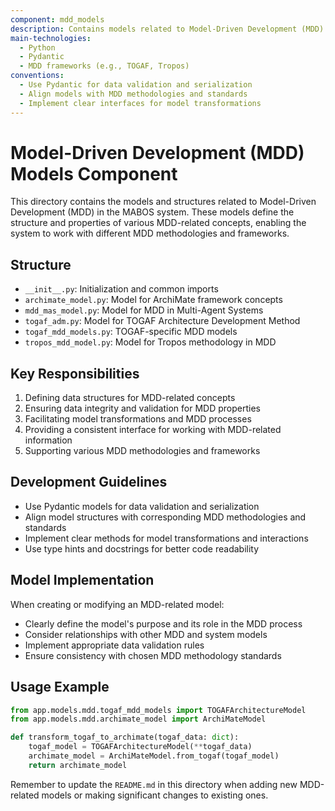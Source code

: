 ```yaml
---
component: mdd_models
description: Contains models related to Model-Driven Development (MDD) in MABOS
main-technologies:
  - Python
  - Pydantic
  - MDD frameworks (e.g., TOGAF, Tropos)
conventions:
  - Use Pydantic for data validation and serialization
  - Align models with MDD methodologies and standards
  - Implement clear interfaces for model transformations
---
```


# Model-Driven Development (MDD) Models Component

This directory contains the models and structures related to Model-Driven Development (MDD) in the MABOS system. These models define the structure and properties of various MDD-related concepts, enabling the system to work with different MDD methodologies and frameworks.

## Structure

- `__init__.py`: Initialization and common imports
- `archimate_model.py`: Model for ArchiMate framework concepts
- `mdd_mas_model.py`: Model for MDD in Multi-Agent Systems
- `togaf_adm.py`: Model for TOGAF Architecture Development Method
- `togaf_mdd_models.py`: TOGAF-specific MDD models
- `tropos_mdd_model.py`: Model for Tropos methodology in MDD

## Key Responsibilities

1. Defining data structures for MDD-related concepts
2. Ensuring data integrity and validation for MDD properties
3. Facilitating model transformations and MDD processes
4. Providing a consistent interface for working with MDD-related information
5. Supporting various MDD methodologies and frameworks

## Development Guidelines

- Use Pydantic models for data validation and serialization
- Align model structures with corresponding MDD methodologies and standards
- Implement clear methods for model transformations and interactions
- Use type hints and docstrings for better code readability

## Model Implementation

When creating or modifying an MDD-related model:
- Clearly define the model's purpose and its role in the MDD process
- Consider relationships with other MDD and system models
- Implement appropriate data validation rules
- Ensure consistency with chosen MDD methodology standards

## Usage Example

```python
from app.models.mdd.togaf_mdd_models import TOGAFArchitectureModel
from app.models.mdd.archimate_model import ArchiMateModel

def transform_togaf_to_archimate(togaf_data: dict):
    togaf_model = TOGAFArchitectureModel(**togaf_data)
    archimate_model = ArchiMateModel.from_togaf(togaf_model)
    return archimate_model
```

Remember to update the `README.md` in this directory when adding new MDD-related models or making significant changes to existing ones.